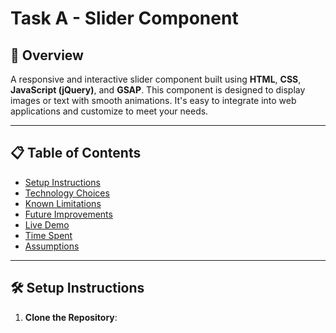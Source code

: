 # Task A - Slider Component

## 🌟 Overview  
A responsive and interactive slider component built using **HTML**, **CSS**, **JavaScript (jQuery)**, and **GSAP**. This component is designed to display images or text with smooth animations. It's easy to integrate into web applications and customize to meet your needs.  

---

## 📋 Table of Contents  
- [Setup Instructions](#-setup-instructions)  
- [Technology Choices](#-technology-choices)  
- [Known Limitations](#️-known-limitations)  
- [Future Improvements](#-future-improvements)  
- [Live Demo](#-live-demo)  
- [Time Spent](#⏱️-time-spent)  
- [Assumptions](#-assumptions)  

---

## 🛠️ Setup Instructions  

1. **Clone the Repository**:  
   
